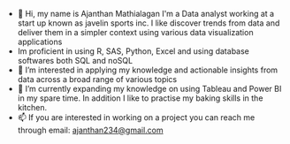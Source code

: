 - 👋 Hi, my name is Ajanthan Mathialagan I'm a Data analyst working at a start up known as javelin sports inc. I like discover trends from data and deliver them in a simpler context using various data visualization applications
- Im proficient in using R, SAS, Python, Excel and using database softwares both SQL and noSQL      
- 👀 I’m interested in applying my knowledge and actionable insights from data across a broad range of various topics 
- 🌱 I’m currently expanding my knowledge on using Tableau and Power BI in my spare time. In addition I like to practise my baking skills in the kitchen.
- 📫 If you are interested in working on a project you can reach me through email: ajanthan234@gmail.com
